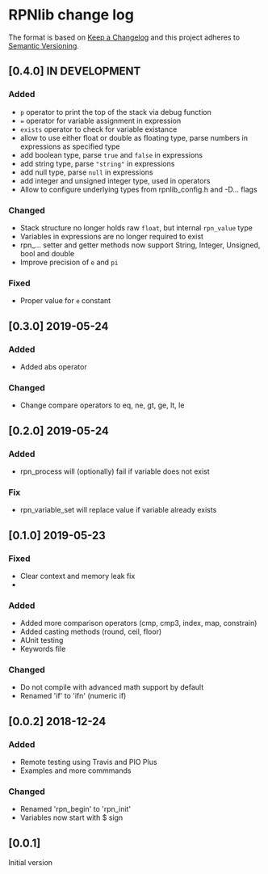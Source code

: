 # RPNlib change log

The format is based on [Keep a Changelog](http://keepachangelog.com/)
and this project adheres to [Semantic Versioning](http://semver.org/).

## [0.4.0] IN DEVELOPMENT
### Added
- `p` operator to print the top of the stack via debug function
- `=` operator for variable assignment in expression
- `exists` operator to check for variable existance
- allow to use either float or double as floating type, parse numbers in expressions as specified type
- add boolean type, parse `true` and `false` in expressions
- add string type, parse `"string"` in expressions
- add null type, parse `null` in expressions
- add integer and unsigned integer type, used in operators
- Allow to configure underlying types from rpnlib\_config.h and -D... flags

### Changed
- Stack structure no longer holds raw `float`, but internal `rpn_value` type
- Variables in expressions are no longer required to exist
- rpn\_... setter and getter methods now support String, Integer, Unsigned, bool and double
- Improve precision of `e` and `pi`

### Fixed
- Proper value for `e` constant

## [0.3.0] 2019-05-24
### Added
- Added abs operator

### Changed
- Change compare operators to eq, ne, gt, ge, lt, le

## [0.2.0] 2019-05-24
### Added
- rpn\_process will (optionally) fail if variable does not exist

### Fix
- rpn\_variable\_set will replace value if variable already exists

## [0.1.0] 2019-05-23
### Fixed
- Clear context and memory leak fix
- 
### Added
- Added more comparison operators (cmp, cmp3, index, map, constrain)
- Added casting methods (round, ceil, floor)
- AUnit testing
- Keywords file

### Changed
- Do not compile with advanced math support by default
- Renamed 'if' to 'ifn' (numeric if)

## [0.0.2] 2018-12-24
### Added
- Remote testing using Travis and PIO Plus
- Examples and more commmands
  
### Changed
- Renamed 'rpn\_begin' to 'rpn\_init'
- Variables now start with $ sign

## [0.0.1]
Initial version
